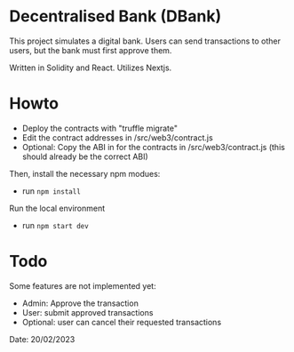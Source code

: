 # Decentralised Bank (DBank)

This project simulates a digital bank. Users can send transactions to other users, but the bank must first approve them.

Written in Solidity and React. Utilizes Nextjs.

# Howto

- Deploy the contracts with "truffle migrate"
- Edit the contract addresses in /src/web3/contract.js
- Optional: Copy the ABI in for the contracts in /src/web3/contract.js (this should already be the correct ABI)

Then, install the necessary npm modues:
- run `npm install`

Run the local environment
- run `npm start dev`

# Todo

Some features are not implemented yet:
- Admin: Approve the transaction
- User: submit approved transactions
- Optional: user can cancel their requested transactions

Date: 20/02/2023